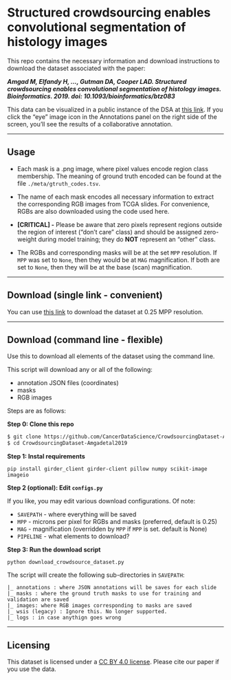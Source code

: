 # Structured crowdsourcing enables convolutional segmentation of histology images

This repo contains the necessary information and download instructions to download the dataset associated with the paper:

***_Amgad M, Elfandy H, ..., Gutman DA, Cooper LAD. Structured crowdsourcing enables convolutional segmentation of histology images. Bioinformatics. 2019. doi: 10.1093/bioinformatics/btz083_***

This data can be visualized in a public instance of the DSA at [this link](https://demo.kitware.com/histomicstk/histomicstk#?image=5bbdee62e629140048d01b0d&bounds=-42540%2C0%2C127990%2C84350%2C0). If you click the “eye” image icon in the Annotations panel on the right side of the screen, you’ll see the results of a collaborative annotation.

-------------------------------------------------

## Usage

- Each mask is a .png image, where pixel values encode region class membership. The meaning of ground truth encoded can be found at the file `./meta/gtruth_codes.tsv`.

- The name of each mask encodes all necessary information to extract the corresponding RGB images from TCGA slides. For convenience, RGBs are also downloaded using the code used here. 

- **[CRITICAL] -** Please be aware that zero pixels represent regions outside the region of interest (“don’t care” class) and should be assigned zero-weight during model training; they do **NOT** represent an “other” class.

- The RGBs and corresponding masks will be at the set `MPP` resolution. If `MPP` was set to `None`, then they
would be at `MAG` magnification. If both are set to `None`, then they will be at the base (scan) magnification.

-------------------------------------------------

## Download (single link - convenient)  

You can use [this link](https://drive.google.com/drive/folders/1zqbdkQF8i5cEmZOGmbdQm-EP8dRYtvss?usp=sharing) to download the dataset at 0.25 MPP resolution.

-------------------------------------------------

## Download (command line - flexible)

Use this to download all elements of the dataset using the command line. 

This script will download any or all of the following:
- annotation JSON files (coordinates)
- masks
- RGB images

Steps are as follows:

**Step 0: Clone this repo**

```bash
$ git clone https://github.com/CancerDataScience/CrowdsourcingDataset-Amgadetal2019
$ cd CrowdsourcingDataset-Amgadetal2019
```

**Step 1: Instal requirements**
  
  `pip install girder_client girder-client pillow numpy scikit-image imageio`

**Step 2 (optional): Edit `configs.py`**
  
  If you like, you may edit various download configurations. Of note:
  
  - `SAVEPATH` - where everything will be saved
  - `MPP` - microns per pixel for RGBs and masks (preferred, default is 0.25)
  - `MAG` - magnification (overridden by `MPP` if `MPP` is set. default is None)
  - `PIPELINE` - what elements to download?

**Step 3: Run the download script**
  
  `python download_crowdsource_dataset.py`
  
  The script will create the following sub-directories in `SAVEPATH`: 
  
    |_ annotations : where JSON annotations will be saves for each slide
    |_ masks : where the ground truth masks to use for training and validation are saved
    |_ images: where RGB images corresponding to masks are saved
    |_ wsis (legacy) : Ignore this. No longer supported.
    |_ logs : in case anythign goes wrong
  
-------------------------------------------------

## Licensing
This dataset is licensed under a [CC BY 4.0 license](https://creativecommons.org/licenses/by/4.0/). 
Please cite our paper if you use the data.
